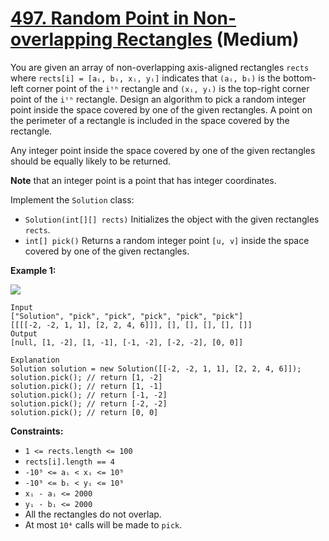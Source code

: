 # [497. Random Point in Non-overlapping Rectangles][link] (Medium)

[link]: https://leetcode.com/problems/random-point-in-non-overlapping-rectangles/

You are given an array of non-overlapping axis-aligned rectangles `rects` where `rects[i] = [aᵢ, bᵢ,
xᵢ, yᵢ]` indicates that `(aᵢ, bᵢ)` is the bottom-left corner point of the `iᵗʰ` rectangle and `(xᵢ,
yᵢ)` is the top-right corner point of the `iᵗʰ` rectangle. Design an algorithm to pick a random
integer point inside the space covered by one of the given rectangles. A point on the perimeter of a
rectangle is included in the space covered by the rectangle.

Any integer point inside the space covered by one of the given rectangles should be equally likely
to be returned.

**Note** that an integer point is a point that has integer coordinates.

Implement the `Solution` class:

- `Solution(int[][] rects)` Initializes the object with the given rectangles `rects`.
- `int[] pick()` Returns a random integer point `[u, v]` inside the space covered by one of the given
rectangles.

**Example 1:**

![](https://assets.leetcode.com/uploads/2021/07/24/lc-pickrandomrec.jpg)

```
Input
["Solution", "pick", "pick", "pick", "pick", "pick"]
[[[[-2, -2, 1, 1], [2, 2, 4, 6]]], [], [], [], [], []]
Output
[null, [1, -2], [1, -1], [-1, -2], [-2, -2], [0, 0]]

Explanation
Solution solution = new Solution([[-2, -2, 1, 1], [2, 2, 4, 6]]);
solution.pick(); // return [1, -2]
solution.pick(); // return [1, -1]
solution.pick(); // return [-1, -2]
solution.pick(); // return [-2, -2]
solution.pick(); // return [0, 0]
```

**Constraints:**

- `1 <= rects.length <= 100`
- `rects[i].length == 4`
- `-10⁹ <= aᵢ < xᵢ <= 10⁹`
- `-10⁹ <= bᵢ < yᵢ <= 10⁹`
- `xᵢ - aᵢ <= 2000`
- `yᵢ - bᵢ <= 2000`
- All the rectangles do not overlap.
- At most `10⁴` calls will be made to `pick`.

